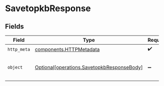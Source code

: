 # SavetopkbResponse


## Fields

| Field                                                                                          | Type                                                                                           | Required                                                                                       | Description                                                                                    | Example                                                                                        |
| ---------------------------------------------------------------------------------------------- | ---------------------------------------------------------------------------------------------- | ---------------------------------------------------------------------------------------------- | ---------------------------------------------------------------------------------------------- | ---------------------------------------------------------------------------------------------- |
| `http_meta`                                                                                    | [components.HTTPMetadata](../../models/components/httpmetadata.md)                             | :heavy_check_mark:                                                                             | N/A                                                                                            |                                                                                                |
| `object`                                                                                       | [Optional[operations.SavetopkbResponseBody]](../../models/operations/savetopkbresponsebody.md) | :heavy_minus_sign:                                                                             | Successful operation                                                                           | {<br/>"status": "success"<br/>}                                                                |
